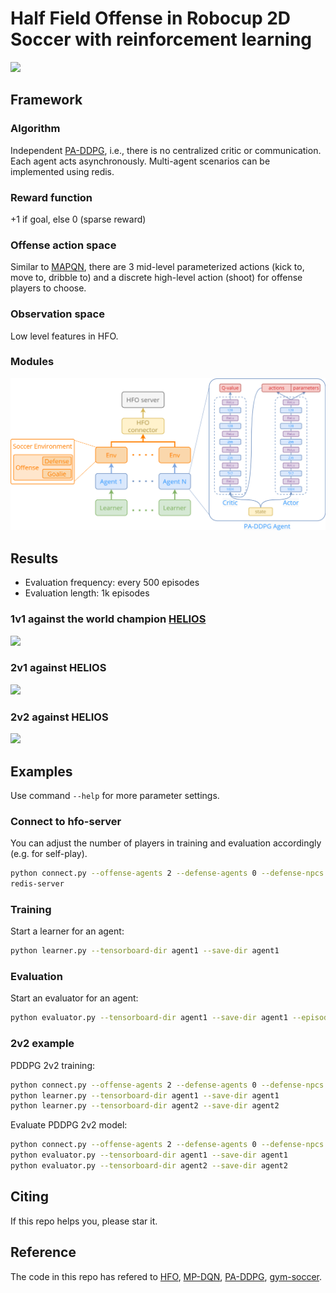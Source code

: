 # Half Field Offense in Robocup 2D Soccer with reinforcement learning

![](figs/2v2.gif)

## Framework

### Algorithm

Independent [PA-DDPG](https://arxiv.org/abs/1511.04143), i.e., there is no centralized critic or communication. Each agent acts asynchronously. Multi-agent scenarios can be implemented using redis.

### Reward function
+1 if goal, else 0 (sparse reward)

### Offense action space

Similar to [MAPQN](https://arxiv.org/abs/1903.04959), there are 3 mid-level parameterized actions (kick to, move to, dribble to)
 and a discrete high-level action (shoot) for offense players to choose.

### Observation space

Low level features in HFO.

### Modules

![](figs/framework.png)

## Results

- Evaluation frequency: every 500 episodes
- Evaluation length: 1k episodes

### 1v1 against the world champion [HELIOS](https://en.wikipedia.org/wiki/RoboCup_2D_Soccer_Simulation_League)
  
  ![](figs/1v1.png)

### 2v1 against HELIOS

  ![](figs/2v1.png)

### 2v2 against HELIOS

  ![](figs/2v2.png)

## Examples

Use command ```--help``` for more parameter settings.

### Connect to hfo-server
You can adjust the number of players in training and evaluation accordingly (e.g. for self-play).

```bash
python connect.py --offense-agents 2 --defense-agents 0 --defense-npcs 1 --server-port 6000
redis-server
```

### Training

Start a learner for an agent:

```bash
python learner.py --tensorboard-dir agent1 --save-dir agent1
```

### Evaluation

Start an evaluator for an agent:

```bash
python evaluator.py --tensorboard-dir agent1 --save-dir agent1 --episodes 20000
```

### 2v2 example

PDDPG 2v2 training:
```bash
python connect.py --offense-agents 2 --defense-agents 0 --defense-npcs 2 --server-port 6000
python learner.py --tensorboard-dir agent1 --save-dir agent1
python learner.py --tensorboard-dir agent2 --save-dir agent2
```

Evaluate PDDPG 2v2 model:
```bash
python connect.py --offense-agents 2 --defense-agents 0 --defense-npcs 2 --server-port 6000
python evaluator.py --tensorboard-dir agent1 --save-dir agent1
python evaluator.py --tensorboard-dir agent2 --save-dir agent2
```

## Citing

If this repo helps you, please star it.

## Reference

The code in this repo has refered to [HFO](https://github.com/LARG/HFO),
[MP-DQN](https://github.com/cycraig/MP-DQN), 
[PA-DDPG](https://arxiv.org/abs/1511.04143),
[gym-soccer](https://github.com/openai/gym-soccer).
